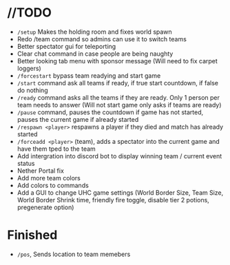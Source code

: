 # //TODO

- `/setup` Makes the holding room and fixes world spawn
- Redo /team command so admins can use it to switch teams
- Better spectator gui for teleporting
- Clear chat command in case people are being naughty 
- Better looking tab menu with sponsor message (Will need to fix carpet loggers)
- `/forcestart`  bypass team readying and start game
- `/start` command ask all teams if ready, if true start countdown, if false do nothing
- `/ready` command asks all the teams if they are ready. Only 1 person per team needs to answer (Will not start game only asks if teams are ready)
- `/pause` command, pauses the countdown if game has not started, pauses the current game if already started
- `/respawn <player>` respawns a player if they died and match has already started
- `/forceadd <player>` (team), adds a spectator into the current game and have them tped to the team
- Add intergration into discord bot to display winning team / current event status 
- Nether Portal fix
- Add more team colors
- Add colors to commands 
- Add a GUI to change UHC game settings (World Border Size, Team Size, World Border Shrink time, friendly fire toggle, disable tier 2 potions, pregenerate option)

# Finished

- `/pos`, Sends location to team memebers
